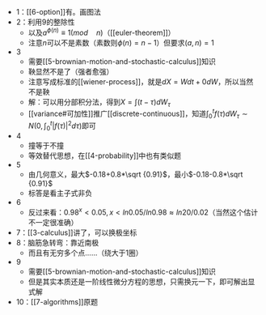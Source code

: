 - 1：[[6-option]]有。画图法
- 2：利用9的整除性
  - 以及$a^{\phi(n)}\equiv 1(mod\quad n)$（[[euler-theorem]]）
  - 注意$n$可以不是素数（素数则$\phi(n)=n-1$）但要求$(a,n)=1$
- 3
  - 需要[[5-brownian-motion-and-stochastic-calculus]]知识
  - 鞅显然不是了（强者愈强）
  - 注意写成标准的[[wiener-process]]，就是$dX=Wdt+0dW$，所以当然不是鞅
  - 解：可以用分部积分法，得到$X=\int (t-\tau) dW_{\tau}$
  - [[variance#可加性]]推广[[discrete-continuous]]，知道$\int_0^t f(\tau)dW_{\tau} \sim N(0, \int_0^t |f(\tau)|^2 d\tau)$即可
- 4
  - 撞等于不撞
  - 等效替代思想，在[[4-probability]]中也有类似题
- 5
  - 由几何意义，最大$-0.18+0.8*\sqrt {0.91}$，最小$-0.18-0.8*\sqrt {0.91}$
  - 标答是看主子式非负
- 6
  - 反过来看：$0.98^x <0.05, x<ln0.05/ln0.98\approx ln20/0.02$（当然这个估计不一定很准确）
- 7：[[3-calculus]]讲了，可以换极坐标
- 8：脑筋急转弯：靠近南极
  - 而且有无穷多个点……（绕大于1圈）
- 9
  - 需要[[5-brownian-motion-and-stochastic-calculus]]知识
  - 但是其实本质还是一阶线性微分方程的思想，只需换元一下，即可解出显式解
- 10：[[7-algorithms]]原题